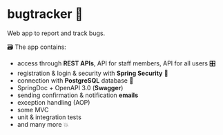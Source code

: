 # bugtracker :bug:
Web app to report and track bugs. <br>
<!---👷‍♂️ Currently working on: **unit & integration testing** 🧪 <br>--->
<!--- 🏭 Next issue: unit & integration testing <br> --->
🗃️ The app contains:
- access through **REST APIs**, API for staff members, API for all users 🎛️
- registration & login & security with **Spring Security** 🥬
- connection with **PostgreSQL** database 🐘
- SpringDoc + OpenAPI 3.0 (**Swagger**)
- sending confirmation & notification **emails**
- exception handling (AOP)
- some MVC
- unit & integration tests
- and many more :boom:
